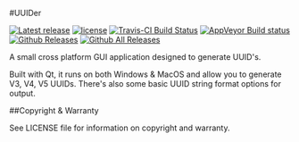 #UUIDer

[![Latest release](https://img.shields.io/github/release/yxbh/UUIDer.svg)](https://github.com/yxbh/UUIDer/releases/latest)
[![license](https://img.shields.io/github/license/yxbh/UUIDer.svg)](https://github.com/yxbh/UUIDer/LICENSE)
[![Travis-CI Build Status](https://travis-ci.org/yxbh/UUIDer.svg?branch=master)](https://travis-ci.org/yxbh/UUIDer)
[![AppVeyor Build status](https://ci.appveyor.com/api/projects/status/ss1nsg4jn675g3lj?svg=true)](https://ci.appveyor.com/project/yxbh/uuider)
[![Github Releases](https://img.shields.io/github/downloads/yxbh/UUIDer/latest/total.svg)](https://github.com/yxbh/UUIDer/releases)
[![Github All Releases](https://img.shields.io/github/downloads/yxbh/UUIDer/total.svg)](https://github.com/vlc-qt/vlc-qt/releases)

A small cross platform GUI application designed to generate UUID's.

Built with Qt, it runs on both Windows & MacOS and allow you to generate V3, V4, V5 UUIDs. There's also some basic UUID string format options for output.


##Copyright & Warranty

See LICENSE file for information on copyright and warranty.
